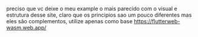 preciso que vc deixe o meu example o mais parecido com o visual e estrutura desse site, claro que os principios sao um pouco diferentes mas eles são complementos, utilize apenas como base https://flutterweb-wasm.web.app/
